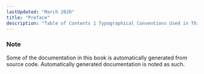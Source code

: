 ```yaml
---
lastUpdated: "March 2020"
title: "Preface"
description: "Table of Contents 1 Typographical Conventions Used in This Document Some of the documentation in this book is automatically generated from source code Automatically generated documentation is noted as such..."
---
```



### Note

Some of the documentation in this book is automatically generated from source code. Automatically generated documentation is noted as such.